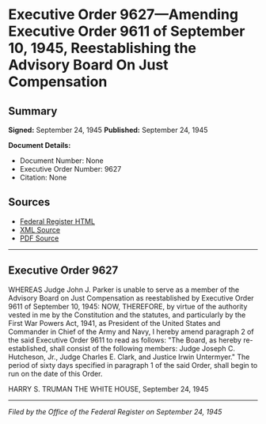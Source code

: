 # Executive Order 9627—Amending Executive Order 9611 of September 10, 1945, Reestablishing the Advisory Board On Just Compensation

## Summary

**Signed:** September 24, 1945
**Published:** September 24, 1945

**Document Details:**
- Document Number: None
- Executive Order Number: 9627
- Citation: None

## Sources
- [Federal Register HTML](https://www.presidency.ucsb.edu/documents/executive-order-9627-amending-executive-order-9611-september-10-1945-reestablishing-the)
- [XML Source](None)
- [PDF Source](None)

---

## Executive Order 9627

WHEREAS Judge John J. Parker is unable to serve as a member of the Advisory Board on Just Compensation as reestablished by Executive Order 9611 of September 10, 1945:
NOW, THEREFORE, by virtue of the authority vested in me by the Constitution and the statutes, and particularly by the First War Powers Act, 1941, as President of the United States and Commander in Chief of the Army and Navy, I hereby amend paragraph 2 of the said Executive Order 9611 to read as follows:
"The Board, as hereby re-established, shall consist of the following members: Judge Joseph C. Hutcheson, Jr., Judge Charles E. Clark, and Justice Irwin Untermyer."
The period of sixty days specified in paragraph 1 of the said Order, shall begin to run on the date of this Order.

HARRY S. TRUMAN
THE WHITE HOUSE,
September 24, 1945

---

*Filed by the Office of the Federal Register on September 24, 1945*
